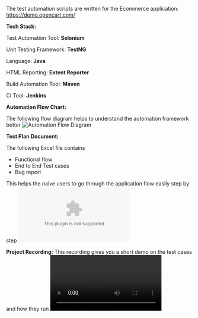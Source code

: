The test automation scripts are written for the Ecommerce application: https://demo.opencart.com/

**Tech Stack:**

Test Automation Tool: **Selenium**

Unit Testing Framework: **TestNG**

Language: **Java**

HTML Reporting: **Extent Reporter**

Build Automation Tool: **Maven**

CI Tool: **Jenkins**



**Automation Flow Chart:**

The following flow diagram helps to understand the automation framework better
![Automation Flow Diagram](https://git.toptal.com/screening/Praveena-Muvva/-/blob/master/ECommerce/AutomationFlow.png?raw=true)

**Test Plan Document:**

The following Excel file contains 
- Functional flow
- End to End Test cases
- Bug report

This helps the naive users to go through the application flow easily step by step
![Test Plan Document](https://git.toptal.com/screening/Praveena-Muvva/-/blob/master/ECommerce/Ecommerce%20Test%20Plan.xlsx?raw=true)

**Project Recording:**
This recording gives you a short demo on the test cases and how they run
![Automation Project Demo](https://git.toptal.com/screening/Praveena-Muvva/-/blob/master/ECommerce/AutomationTestDemo.mp4?raw=true)

